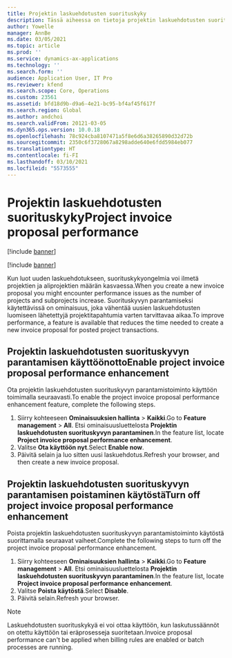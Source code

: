 ```yaml
---
title: Projektin laskuehdotusten suorituskyky
description: Tässä aiheessa on tietoja projektin laskuehdotusten suorituskykyparannuksista.
author: Yowelle
manager: AnnBe
ms.date: 03/05/2021
ms.topic: article
ms.prod: ''
ms.service: dynamics-ax-applications
ms.technology: ''
ms.search.form: ''
audience: Application User, IT Pro
ms.reviewer: kfend
ms.search.scope: Core, Operations
ms.custom: 23561
ms.assetid: bfd18d9b-d9a6-4e21-bc95-bf4af45f617f
ms.search.region: Global
ms.author: andchoi
ms.search.validFrom: 20121-03-05
ms.dyn365.ops.version: 10.0.18
ms.openlocfilehash: 78c924cba8107471a5f8e6d6a38265890d32d72b
ms.sourcegitcommit: 2350c6f3728067a8298adde640e6fdd5984eb077
ms.translationtype: HT
ms.contentlocale: fi-FI
ms.lasthandoff: 03/10/2021
ms.locfileid: "5573555"
---
```

# <a name="project-invoice-proposal-performance"></a><span data-ttu-id="f67d8-103">Projektin laskuehdotusten suorituskyky</span><span class="sxs-lookup"><span data-stu-id="f67d8-103">Project invoice proposal performance</span></span>

[!include [banner](../includes/banner.md)]

[!include [banner](../includes/preview-banner.md)]

<span data-ttu-id="f67d8-104">Kun luot uuden laskuehdotukseen, suorituskykyongelmia voi ilmetä projektien ja aliprojektien määrän kasvaessa.</span><span class="sxs-lookup"><span data-stu-id="f67d8-104">When you create a new invoice proposal you might encounter performance issues as the number of projects and subprojects increase.</span></span> <span data-ttu-id="f67d8-105">Suorituskyvyn parantamiseksi käytettävissä on ominaisuus, joka vähentää uusien laskuehdotusten luomiseen lähetettyjä projektitapahtumia varten tarvittavaa aikaa.</span><span class="sxs-lookup"><span data-stu-id="f67d8-105">To improve performance, a feature is available that reduces the time needed to create a new invoice proposal for posted project transactions.</span></span>

## <a name="enable-project-invoice-proposal-performance-enhancement"></a><span data-ttu-id="f67d8-106">Projektin laskuehdotusten suorituskyvyn parantamisen käyttöönotto</span><span class="sxs-lookup"><span data-stu-id="f67d8-106">Enable project invoice proposal performance enhancement</span></span>
<span data-ttu-id="f67d8-107">Ota projektin laskuehdotusten suorituskyvyn parantamistoiminto käyttöön toimimalla seuraavasti.</span><span class="sxs-lookup"><span data-stu-id="f67d8-107">To enable the project invoice proposal performance enhancement feature, complete the following steps.</span></span>

1.  <span data-ttu-id="f67d8-108">Siirry kohteeseen **Ominaisuuksien hallinta** > **Kaikki**.</span><span class="sxs-lookup"><span data-stu-id="f67d8-108">Go to **Feature management** > **All**.</span></span> <span data-ttu-id="f67d8-109">Etsi ominaisuusluettelosta **Projektin laskuehdotusten suorituskyvyn parantaminen**.</span><span class="sxs-lookup"><span data-stu-id="f67d8-109">In the feature list, locate **Project invoice proposal performance enhancement**.</span></span>
2.  <span data-ttu-id="f67d8-110">Valitse **Ota käyttöön nyt**.</span><span class="sxs-lookup"><span data-stu-id="f67d8-110">Select **Enable now**.</span></span>
3.  <span data-ttu-id="f67d8-111">Päivitä selain ja luo sitten uusi laskuehdotus.</span><span class="sxs-lookup"><span data-stu-id="f67d8-111">Refresh your browser, and then create a new invoice proposal.</span></span>

## <a name="turn-off-project-invoice-proposal-performance-enhancement"></a><span data-ttu-id="f67d8-112">Projektin laskuehdotusten suorituskyvyn parantamisen poistaminen käytöstä</span><span class="sxs-lookup"><span data-stu-id="f67d8-112">Turn off project invoice proposal performance enhancement</span></span>
<span data-ttu-id="f67d8-113">Poista projektin laskuehdotusten suorituskyvyn parantamistoiminto käytöstä suorittamalla seuraavat vaiheet.</span><span class="sxs-lookup"><span data-stu-id="f67d8-113">Complete the following steps to turn off the project invoice proposal performance enhancement.</span></span>

1.  <span data-ttu-id="f67d8-114">Siirry kohteeseen **Ominaisuuksien hallinta** > **Kaikki**.</span><span class="sxs-lookup"><span data-stu-id="f67d8-114">Go to **Feature management** > **All**.</span></span> <span data-ttu-id="f67d8-115">Etsi ominaisuusluettelosta **Projektin laskuehdotusten suorituskyvyn parantaminen**.</span><span class="sxs-lookup"><span data-stu-id="f67d8-115">In the feature list, locate **Project invoice proposal performance enhancement**.</span></span>
2.  <span data-ttu-id="f67d8-116">Valitse **Poista käytöstä**.</span><span class="sxs-lookup"><span data-stu-id="f67d8-116">Select **Disable**.</span></span>
3.  <span data-ttu-id="f67d8-117">Päivitä selain.</span><span class="sxs-lookup"><span data-stu-id="f67d8-117">Refresh your browser.</span></span>

> [!NOTE]
> <span data-ttu-id="f67d8-118">Laskuehdotusten suorituskykyä ei voi ottaa käyttöön, kun laskutussäännöt on otettu käyttöön tai eräprosesseja suoritetaan.</span><span class="sxs-lookup"><span data-stu-id="f67d8-118">Invoice proposal performance can't be applied when billing rules are enabled or batch processes are running.</span></span>
